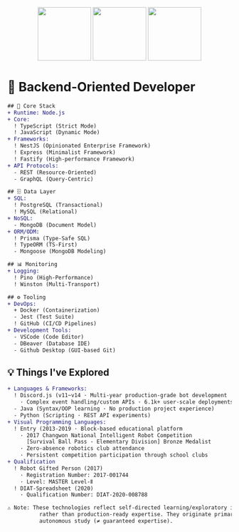 <p align="center">
  <img src="https://github.com/isnoa/isnoa/assets/64823926/13011613-cd83-462e-a495-b0a560ed4463" height="120">
  <img src="https://github.com/isnoa/isnoa/assets/64823926/27cdfa4c-2fb9-4441-83d8-7942d234753d" height="120">
  <img src="attachment:image.png" height="120">
</p>


# 🔧 Backend-Oriented Developer
```diff
## 🚀 Core Stack
+ Runtime: Node.js
+ Core:
  ! TypeScript (Strict Mode)
  ! JavaScript (Dynamic Mode)
+ Frameworks:
  ! NestJS (Opinionated Enterprise Framework)
  ! Express (Minimalist Framework)
  ! Fastify (High-performance Framework)
+ API Protocols:
  - REST (Resource-Oriented)
  - GraphQL (Query-Centric)

## 🗄️ Data Layer
+ SQL:
  ! PostgreSQL (Transactional)
  ! MySQL (Relational)
+ NoSQL:
  - MongoDB (Document Model)
+ ORM/ODM:
  ! Prisma (Type-Safe SQL)
  ! TypeORM (TS-First)
  - Mongoose (MongoDB Modeling)

## 📊 Monitoring
+ Logging:
  ! Pino (High-Performance)
  ! Winston (Multi-Transport)

## ⚙️ Tooling
+ DevOps:
  + Docker (Containerization)
  - Jest (Test Suite)
  ! GitHub (CI/CD Pipelines)
+ Development Tools:
  - VSCode (Code Editor)
  - DBeaver (Database IDE)
  - Github Desktop (GUI-based Git)
```

## 💡 Things I've Explored
```diff
+ Languages & Frameworks:
  ! Discord.js (v11~v14 · Multi-year production-grade bot development  
    · Complex event handling/custom APIs · 6.1k+ user-scale deployments)
  - Java (Syntax/OOP learning · No production project experience)
  - Python (Scripting · REST API experiments)
+ Visual Programming Languages:
  ! Entry (2013-2019 · Block-based educational platform  
    · 2017 Changwon National Intelligent Robot Competition  
      [Survival Ball Pass - Elementary Division] Bronze Medalist  
    · Zero-absence robotics club attendance
    · Persistent competition participation through school clubs
+ Qualification
  ! Robot Gifted Person (2017)
    · Registration Number: 2017-001744
    · Level: MASTER Level-Ⅱ
  ! DIAT-Spreadsheet (2020)
    · Qualification Number: DIAT-2020-008788

⚠️ Note: These technologies reflect self-directed learning/exploratory implementation  
          rather than production-ready expertise. They originate primarily from  
          autonomous study (≠ guaranteed expertise).
```
